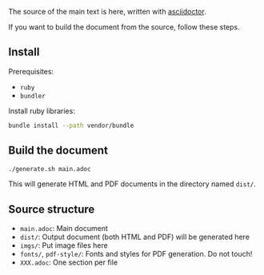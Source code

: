 The source of the main text is here, written with [asciidoctor](https://asciidoctor.org/).

If you want to build the document from the source, follow these steps.

## Install

Prerequisites:

-   `ruby`
-   `bundler`

Install ruby libraries:

```bash
bundle install --path vendor/bundle
```

## Build the document

```bash
./generate.sh main.adoc
```

This will generate HTML and PDF documents in the directory named `dist/`.

## Source structure

-   `main.adoc`: Main document
-   `dist/`: Output document (both HTML and PDF) will be generated here
-   `imgs/`: Put image files here
-   `fonts/`, `pdf-style/`: Fonts and styles for PDF generation. Do not touch!
-   `XXX.adoc`: One section per file
